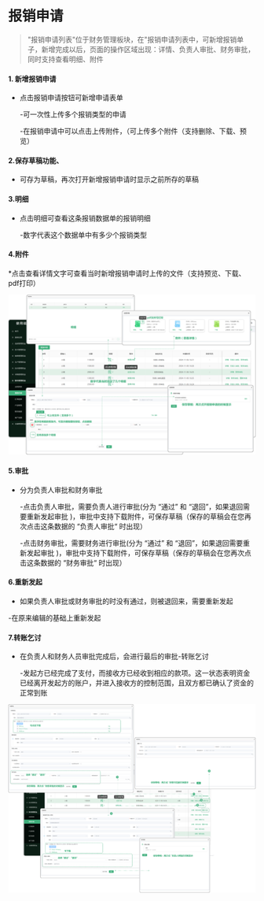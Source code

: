 # 报销申请

> "报销申请列表"位于财务管理板块，在"报销申请列表中，可新增报销单子，新增完成以后，页面的操作区域出现：详情、负责人审批、财务审批，同时支持查看明细、附件

#### 1. 新增报销申请

* 点击报销申请按钮可新增申请表单

  -可一次性上传多个报销类型的申请

  -在报销申请中可以点击上传附件，（可上传多个附件（支持删除、下载、预览）

#### 2.保存草稿功能、

* 可存为草稿，再次打开新增报销申请时显示之前所存的草稿

#### 3.明细

* 点击明细可查看这条报销数据单的报销明细

  -数字代表这个数据单中有多少个报销类型

#### 4.附件

*点击查看详情文字可查看当时新增报销申请时上传的文件（支持预览、下载、pdf打印）


![如图所示](../file/cw-bxsq1.png)



#### 5.审批

* 分为负责人审批和财务审批

  -点击负责人审批，需要负责人进行审批(分为 “通过”  和  “退回”，如果退回需要重新发起审批 )，审批中支持下载附件，可保存草稿（保存的草稿会在您再次点击这条数据的 “负责人审批“ 时出现）

  -点击财务审批，需要财务进行审批(分为 “通过”  和  “退回”，如果退回需要重新发起审批 )，审批中支持下载附件，可保存草稿（保存的草稿会在您再次点击这条数据的 “财务审批“ 时出现）


#### 6.重新发起

* 如果负责人审批或财务审批的时没有通过，则被退回来，需要重新发起

 -在原来编辑的基础上重新发起

#### 7.转账乞讨

* 在负责人和财务人员审批完成后，会进行最后的审批-转账乞讨

  -发起方已经完成了支付，而接收方已经收到相应的款项。这一状态表明资金已经离开发起方的账户，并进入接收方的控制范围，且双方都已确认了资金的正常到账

![如图所示](../file/cw-bxsq2.png)


















